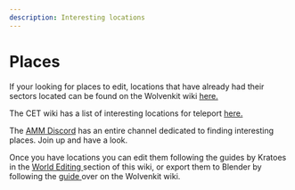 ```yaml
---
description: Interesting locations
---
```


# Places

If your looking for places to edit, locations that have already had their sectors located can be found on the Wolvenkit wiki [here.](https://wiki.redmodding.org/wolvenkit/guides/modding-community/exporting-streaming-sectors-to-blender/interesting-sectors)

The CET wiki has a list of interesting locations for teleport [here.](https://wiki.redmodding.org/cyber-engine-tweaks/teleportation-locations)

The [AMM Discord](https://discord.com/invite/47jV2rNdgn) has an entire channel dedicated to finding interesting places. Join up and have a look.

Once you have locations you can edit them following the guides by Kratoes in the [World Editing ](../world-editing/)section of this wiki, or export them to Blender by following the [guide ](https://wiki.redmodding.org/wolvenkit/guides/modding-community/exporting-streaming-sectors-to-blender)over on the Wolvenkit wiki.

